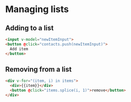 # Managing lists

## Adding to a list

```html
<input v-model="newItemInput">
<button @click="contacts.push(newItemInput)">
  Add item
</button>
```

##  Removing from a list

```html
<div v-for="(item, i) in items">
  <div>{{item}}</div>
  <button @click="items.splice(i, 1)">remove</button>
</div>
```

<!-- ## Length 🤔 -->